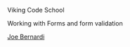 Viking Code School

Working with Forms and form validation

[Joe Bernardi](https://github.com/jdbernardi/assignment_reformer)